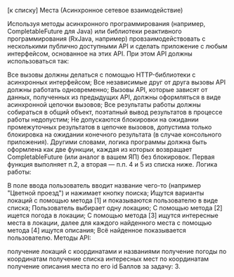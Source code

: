 [к списку]
Места (Асинхронное сетевое взаимодействие)

Используя методы асинхронного программирования (например, CompletableFuture для Java) или библиотеки реактивного программирования (RxJava, например) провзаимодействовать с несколькими публично доступными API и сделать приложение с любым интерфейсом, основанное на этих API. При этом API должны использоваться так:

Все вызовы должны делаться с помощью HTTP-библиотеки с асинхронных интерфейсом;
Все независимые друг от друга вызовы API должны работать одновременно;
Вызовы API, которые зависят от данных, полученных из предыдущих API, должны оформляться в виде асинхронной цепочки вызовов;
Все результаты работы должны собираться в общий объект, поэтапный вывод результатов в процессе работы недопустим;
Не допускаются блокировки на ожидании промежуточных результатов в цепочке вызовов, допустима только блокировка на ожидании конечного результата (в случае консольного приложения).
Другими словами, логика программы должна быть оформлена как две функции, каждая из которых возвращает CompletableFuture (или аналог в вашем ЯП) без блокировок. Первая функция выполняет п.2, а вторая — п.п. 4 и 5 из списка ниже.
Логика работы:

В поле ввода пользователь вводит название чего-то (например "Цветной проезд") и нажимает кнопку поиска;
Ищутся варианты локаций с помощью метода [1] и показываются пользователю в виде списка;
Пользователь выбирает одну локацию;
С помощью метода [2] ищется погода в локации;
С помощью метода [3] ищутся интересные места в локации, далее для каждого найденного места с помощью метода [4] ищутся описания;
Всё найденное показывается пользователю.
Методы API:

получение локаций с координатами и названиями
получение погоды по координатам
получение списка интересных мест по координатам
получение описания места по его id
Баллов за задачу: 3.
